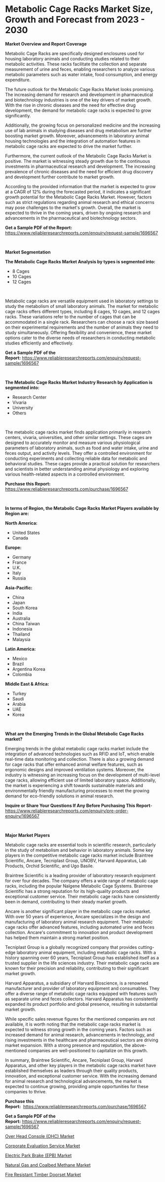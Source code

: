 <p><h1>Metabolic Cage Racks Market Size, Growth and Forecast from 2023 - 2030</h1></p><p><strong>Market Overview and Report Coverage</strong></p>
<p><p>Metabolic Cage Racks are specifically designed enclosures used for housing laboratory animals and conducting studies related to their metabolic activities. These racks facilitate the collection and separate measurement of urine and feces, enabling researchers to analyze various metabolic parameters such as water intake, food consumption, and energy expenditure.</p><p>The future outlook for the Metabolic Cage Racks Market looks promising. The increasing demand for research and development in pharmaceutical and biotechnology industries is one of the key drivers of market growth. With the rise in chronic diseases and the need for effective drug development, the demand for metabolic cage racks is expected to grow significantly.</p><p>Additionally, the growing focus on personalized medicine and the increasing use of lab animals in studying diseases and drug metabolism are further boosting market growth. Moreover, advancements in laboratory animal housing technologies and the integration of automation features in metabolic cage racks are expected to drive the market further.</p><p>Furthermore, the current outlook of the Metabolic Cage Racks Market is positive. The market is witnessing steady growth due to the continuous investments in pharmaceutical research and development. The increasing prevalence of chronic diseases and the need for efficient drug discovery and development further contribute to market growth.</p><p>According to the provided information that the market is expected to grow at a CAGR of 12% during the forecasted period, it indicates a significant growth potential for the Metabolic Cage Racks Market. However, factors such as strict regulations regarding animal research and ethical concerns may pose challenges to the market's growth. Overall, the market is expected to thrive in the coming years, driven by ongoing research and advancements in the pharmaceutical and biotechnology sectors.</p></p>
<p><strong>Get a Sample PDF of the Report:</strong> <a href="https://www.reliableresearchreports.com/enquiry/request-sample/1696567">https://www.reliableresearchreports.com/enquiry/request-sample/1696567</a></p>
<p>&nbsp;</p>
<p><strong>Market Segmentation</strong></p>
<p><strong>The Metabolic Cage Racks Market Analysis by types is segmented into:</strong></p>
<p><ul><li>8 Cages</li><li>10 Cages</li><li>12 Cages</li></ul></p>
<p>&nbsp;</p>
<p><p>Metabolic cage racks are versatile equipment used in laboratory settings to study the metabolism of small laboratory animals. The market for metabolic cage racks offers different types, including 8 cages, 10 cages, and 12 cages racks. These variations refer to the number of cages that can be accommodated in a single rack. Researchers can choose a rack size based on their experimental requirements and the number of animals they need to study simultaneously. Offering flexibility and convenience, these market options cater to the diverse needs of researchers in conducting metabolic studies efficiently and effectively.</p></p>
<p><strong>Get a Sample PDF of the Report:</strong>&nbsp;<a href="https://www.reliableresearchreports.com/enquiry/request-sample/1696567">https://www.reliableresearchreports.com/enquiry/request-sample/1696567</a></p>
<p>&nbsp;</p>
<p><strong>The Metabolic Cage Racks Market Industry Research by Application is segmented into:</strong></p>
<p><ul><li>Research Center</li><li>Vivaria</li><li>University</li><li>Others</li></ul></p>
<p>&nbsp;</p>
<p><p>The metabolic cage racks market finds application primarily in research centers, vivaria, universities, and other similar settings. These cages are designed to accurately monitor and measure various physiological parameters of laboratory animals, such as food and water intake, urine and feces output, and activity levels. They offer a controlled environment for conducting experiments and collecting reliable data for metabolic and behavioral studies. These cages provide a practical solution for researchers and scientists in better understanding animal physiology and exploring various health-related aspects in a controlled environment.</p></p>
<p><strong>Purchase this Report:</strong>&nbsp; <a href="https://www.reliableresearchreports.com/purchase/1696567">https://www.reliableresearchreports.com/purchase/1696567</a></p>
<p>&nbsp;</p>
<p><strong>In terms of Region, the Metabolic Cage Racks Market Players available by Region are:</strong></p>
<p>
    <p> <strong> North America: </strong>
        <ul>
            <li>United States</li>
            <li>Canada</li>
        </ul>
        </p> 
    <p> <strong> Europe: </strong>
        <ul>
            <li>Germany</li>
            <li>France</li>
            <li>U.K.</li>
            <li>Italy</li>
            <li>Russia</li>
        </ul>
        </p> 
    <p> <strong> Asia-Pacific: </strong>
        <ul>
            <li>China</li>
            <li>Japan</li>
            <li>South Korea</li>
            <li>India</li>
            <li>Australia</li>
            <li>China Taiwan</li>
            <li>Indonesia</li>
            <li>Thailand</li>
            <li>Malaysia</li>
        </ul>
        </p> 
    <p> <strong> Latin America: </strong>
        <ul>
            <li>Mexico</li>
            <li>Brazil</li>
            <li>Argentina Korea</li>
            <li>Colombia</li>
        </ul>
        </p> 
    <p> <strong> Middle East & Africa: </strong>
        <ul>
            <li>Turkey</li>
            <li>Saudi</li>
            <li>Arabia</li>
            <li>UAE</li>
            <li>Korea</li>
        </ul>
    </p>
    </p>
<p>&nbsp;</p>
<p><strong>What are the Emerging Trends in the Global Metabolic Cage Racks market?</strong></p>
<p><p>Emerging trends in the global metabolic cage racks market include the integration of advanced technologies such as RFID and IoT, which enable real-time data monitoring and collection. There is also a growing demand for cage racks that offer enhanced animal welfare features, such as ergonomic designs and improved ventilation systems. Moreover, the industry is witnessing an increasing focus on the development of multi-level cage racks, allowing efficient use of limited laboratory space. Additionally, the market is experiencing a shift towards sustainable materials and environmentally friendly manufacturing processes to meet the growing demand for eco-friendly solutions in animal research.</p></p>
<p><strong>Inquire or Share Your Questions If Any Before Purchasing This Report</strong>- <a href="https://www.reliableresearchreports.com/enquiry/pre-order-enquiry/1696567">https://www.reliableresearchreports.com/enquiry/pre-order-enquiry/1696567</a></p>
<p>&nbsp;</p>
<p><strong>Major Market Players</strong></p>
<p><p>Metabolic cage racks are essential tools in scientific research, particularly in the study of metabolism and behavior in laboratory animals. Some key players in the competitive metabolic cage racks market include Braintree Scientific, Ancare, Tecniplast Group, UNOBV, Harvard Apparatus, Lab Products, Orchid Scientific, and Ugo Basile.</p><p>Braintree Scientific is a leading provider of laboratory research equipment for over four decades. The company offers a wide range of metabolic cage racks, including the popular Nalgene Metabolic Cage Systems. Braintree Scientific has a strong reputation for its high-quality products and exceptional customer service. Their metabolic cage racks have consistently been in demand, contributing to their steady market growth.</p><p>Ancare is another significant player in the metabolic cage racks market. With over 50 years of experience, Ancare specializes in the design and manufacturing of laboratory animal research equipment. Their metabolic cage racks offer advanced features, including automated urine and feces collection. Ancare's commitment to innovation and product development has helped them maintain a strong market position.</p><p>Tecniplast Group is a globally recognized company that provides cutting-edge laboratory animal equipment, including metabolic cage racks. With a history spanning over 60 years, Tecniplast Group has established itself as a trusted supplier in the life sciences industry. Their metabolic cage racks are known for their precision and reliability, contributing to their significant market growth.</p><p>Harvard Apparatus, a subsidiary of Harvard Bioscience, is a renowned manufacturer and provider of laboratory equipment and consumables. They offer a diverse range of metabolic cage racks equipped with features such as separate urine and feces collectors. Harvard Apparatus has consistently expanded its product portfolio and global presence, resulting in substantial market growth.</p><p>While specific sales revenue figures for the mentioned companies are not available, it is worth noting that the metabolic cage racks market is expected to witness strong growth in the coming years. Factors such as increased demand for animal research, advancements in technology, and rising investments in the healthcare and pharmaceutical sectors are driving market expansion. With a strong presence and reputation, the above-mentioned companies are well-positioned to capitalize on this growth.</p><p>In summary, Braintree Scientific, Ancare, Tecniplast Group, Harvard Apparatus, and other key players in the metabolic cage racks market have established themselves as leaders through their quality products, innovation, and exceptional customer service. With the increasing demand for animal research and technological advancements, the market is expected to continue growing, providing ample opportunities for these companies to thrive.</p></p>
<p><strong>Purchase this Report:</strong>&nbsp;&nbsp;<a href="https://www.reliableresearchreports.com/purchase/1696567">https://www.reliableresearchreports.com/purchase/1696567</a></p>
<p></p>
<p><strong>Get a Sample PDF of the Report:</strong>&nbsp;<a href="https://www.reliableresearchreports.com/enquiry/request-sample/1696567">https://www.reliableresearchreports.com/enquiry/request-sample/1696567</a></p>
<p><p><a href="https://www.linkedin.com/pulse/over-head-console-ohc-market-share-amp-new-trends-analysis-zpsje/">Over Head Console (OHC) Market</a></p><p><a href="https://medium.com/@leonorhaley2009/corporate-evaluation-service-market-trends-and-market-analysis-forecasted-for-period-2023-2030-314c95bca9d5">Corporate Evaluation Service Market</a></p><p><a href="https://www.linkedin.com/pulse/electric-park-brake-epb-market-challenges-opportunities-cbsfe/">Electric Park Brake (EPB) Market</a></p><p><a href="https://github.com/GroverBarry/Market-Research-Report-List-2/blob/main/natural-gas-and-coalbed-methane-market.md">Natural Gas and Coalbed Methane Market</a></p><p><a href="https://medium.com/@alicehanson1974/fire-resistant-timber-doorset-market-research-report-its-history-and-forecast-2023-to-2030-50e431c545a8">Fire Resistant Timber Doorset Market</a></p></p>